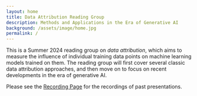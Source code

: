 ```yaml
---
layout: home
title: Data Attribution Reading Group
description: Methods and Applications in the Era of Generative AI
background: /assets/image/home.jpg
permalink: /
---
```


This is a Summer 2024 reading group on *data attribution*, which aims to measure the influence of individual training data points on machine learning models trained on them. The reading group will first cover several classic data attribution approaches, and then move on to focus on recent developments in the era of generative AI.

Please see the [Recording Page](./recording) for the recordings of past presentations.
